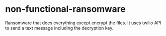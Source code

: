 # non-functional-ransomware
Ransomware that does everything except encrypt the files. It uses twilio API to send a text message including the decryption key.
